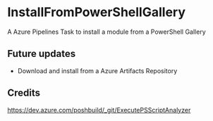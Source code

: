 # InstallFromPowerShellGallery

A Azure Pipelines Task to install a module from a PowerShell Gallery

## Future updates

* Download and install from a Azure Artifacts Repository

## Credits
https://dev.azure.com/poshbuild/_git/ExecutePSScriptAnalyzer
